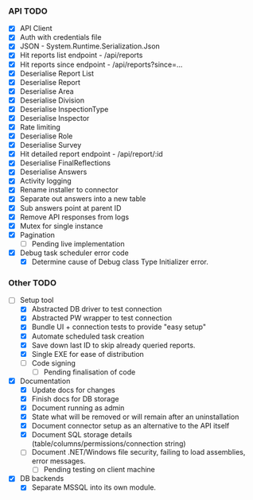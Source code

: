 ### API TODO

- [x] API Client
- [x] Auth with credentials file
- [x] JSON - System.Runtime.Serialization.Json
- [x] Hit reports list endpoint - /api/reports
- [x] Hit reports since endpoint - /api/reports?since=...
- [x] Deserialise Report List
- [x] Deserialise Report
- [x] Deserialise Area
- [x] Deserialise Division
- [x] Deserialise InspectionType
- [x] Deserialise Inspector
- [x] Rate limiting
- [x] Deserialise Role
- [x] Deserialise Survey
- [x] Hit detailed report endpoint - /api/report/:id
- [x] Deserialise FinalReflections
- [x] Deserialise Answers
- [x] Activity logging
- [x] Rename installer to connector
- [x] Separate out answers into a new table
- [x] Sub answers point at parent ID
- [x] Remove API responses from logs
- [x] Mutex for single instance
- [x] Pagination
    - [ ] Pending live implementation
- [x] Debug task scheduler error code
  - [x] Determine cause of Debug class Type Initializer error.

### Other TODO
- [ ] Setup tool
  - [x] Abstracted DB driver to test connection
  - [x] Abstracted PW wrapper to test connection
  - [x] Bundle UI + connection tests to provide "easy setup"
  - [x] Automate scheduled task creation
  - [x] Save down last ID to skip already queried reports.
  - [x] Single EXE for ease of distribution
  - [ ] Code signing
    - [ ] Pending finalisation of code
- [x] Documentation
  - [x] Update docs for changes
  - [x] Finish docs for DB storage
  - [x] Document running as admin
  - [x] State what will be removed or will remain after an uninstallation
  - [x] Document connector setup as an alternative to the API itself
  - [x] Document SQL storage details (table/columns/permissions/connection string)
  - [ ] Document .NET/Windows file security, failing to load assemblies, error messages.
    - [ ] Pending testing on client machine
- [x] DB backends
  - [x] Separate MSSQL into its own module.

